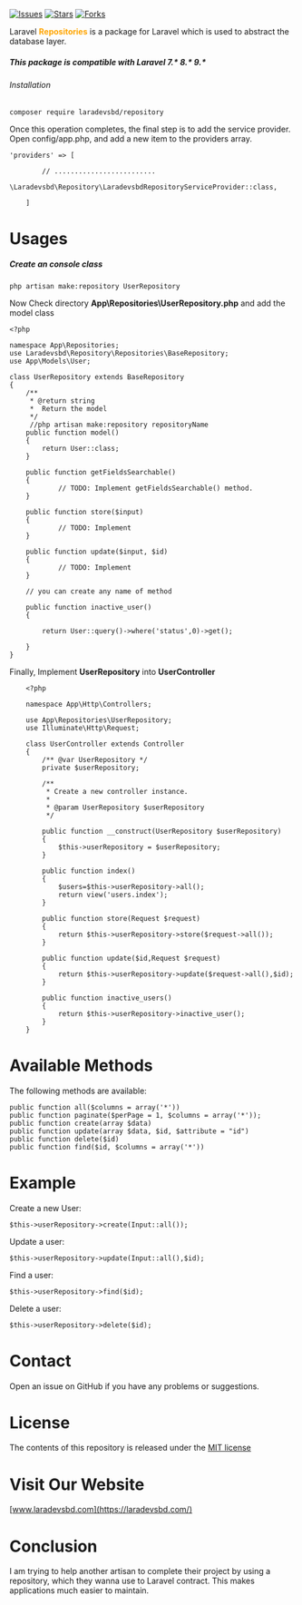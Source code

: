 [![Issues](https://img.shields.io/github/issues/laradevsbd/lara-repositories.svg?style=flat-square)](https://github.com/laradevsbd/lara-repositories/issues)
[![Stars](https://img.shields.io/github/stars/laradevsbd/lara-repositories.svg?style=flat-square)](https://github.com/laradevsbd/lara-repositories/stargazers)
[![Forks](https://img.shields.io/github/forks/laradevsbd/lara-repositories.svg?style=flat-square)](https://github.com/laradevsbd/lara-repositories/network/members)


Laravel <span style="color:orange;"> **Repositories**</span>  is a package for Laravel  which is used to abstract the database layer.

##### This package is compatible with Laravel  7.* 8.* 9.*

###### Installation

    composer require laradevsbd/repository


Once this operation completes, the final step is to add the service provider. Open config/app.php, and add a new item to the providers array.
   
    'providers' => [
    
            // .........................
            \Laradevsbd\Repository\LaradevsbdRepositoryServiceProvider::class,
    
        ]
        
           
# Usages

##### Create an console class

    php artisan make:repository UserRepository
    

Now Check directory **App\Repositories\UserRepository.php** and add the model class


    <?php
    
    namespace App\Repositories;
    use Laradevsbd\Repository\Repositories\BaseRepository;
    use App\Models\User;
    
    class UserRepository extends BaseRepository
    {
        /**
         * @return string
         *  Return the model
         */
         //php artisan make:repository repositoryName
        public function model()
        {
            return User::class;
        }
    
        public function getFieldsSearchable()
        {
                // TODO: Implement getFieldsSearchable() method.
        }
    
        public function store($input)
        {
                // TODO: Implement
        }
    
        public function update($input, $id)
        {
                // TODO: Implement
        }
        
        // you can create any name of method
        
        public function inactive_user()
        {
         
            return User::query()->where('status',0)->get();
         
        }
    }
    
 
 Finally, Implement  **UserRepository** into **UserController**
 
        <?php
        
        namespace App\Http\Controllers;
        
        use App\Repositories\UserRepository;
        use Illuminate\Http\Request;
        
        class UserController extends Controller
        {
            /** @var UserRepository */
            private $userRepository;
        
            /**
             * Create a new controller instance.
             *
             * @param UserRepository $userRepository
             */
        
            public function __construct(UserRepository $userRepository)
            {
                $this->userRepository = $userRepository;
            }
        
            public function index()
            {
                $users=$this->userRepository->all();
                return view('users.index');
            }
        
            public function store(Request $request)
            {
                return $this->userRepository->store($request->all());
            }
        
            public function update($id,Request $request)
            {
                return $this->userRepository->update($request->all(),$id);
            }
        
            public function inactive_users()
            {
                return $this->userRepository->inactive_user();
            }
        }

# Available Methods
The following methods are available:

    public function all($columns = array('*'))
    public function paginate($perPage = 1, $columns = array('*'));
    public function create(array $data)
    public function update(array $data, $id, $attribute = "id")
    public function delete($id)
    public function find($id, $columns = array('*'))

# Example

Create a new User:

    $this->userRepository->create(Input::all());
    
Update a user:

    $this->userRepository->update(Input::all(),$id);
    
Find a user:

    $this->userRepository->find($id);
    
    
Delete a user:

    $this->userRepository->delete($id);
    
# Contact

Open an issue on GitHub if you have any problems or suggestions.

# License

The contents of this repository is released under the [MIT license](https://opensource.org/licenses/MIT)

# Visit Our Website

[www.laradevsbd.com](https://laradevsbd.com/)

# Conclusion

I am trying to help another artisan to complete their project by using a repository, which they wanna use to Laravel contract. This makes applications much easier to maintain.
